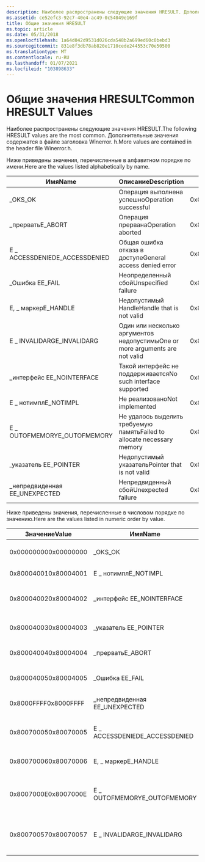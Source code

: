 ```yaml
---
description: Наиболее распространены следующие значения HRESULT. Дополнительные значения содержатся в файле заголовка Winerror. h.
ms.assetid: ce52efc3-92c7-40e4-ac49-0c54049e169f
title: Общие значения HRESULT
ms.topic: article
ms.date: 05/31/2018
ms.openlocfilehash: 1a64d042d9531d026cda548b2a699ed60c0bebd3
ms.sourcegitcommit: 831e8f3db78ab820e1710cede244553c70e50500
ms.translationtype: MT
ms.contentlocale: ru-RU
ms.lasthandoff: 01/07/2021
ms.locfileid: "103898633"
---
```

# <a name="common-hresult-values"></a><span data-ttu-id="d0673-104">Общие значения HRESULT</span><span class="sxs-lookup"><span data-stu-id="d0673-104">Common HRESULT Values</span></span>

<span data-ttu-id="d0673-105">Наиболее распространены следующие значения HRESULT.</span><span class="sxs-lookup"><span data-stu-id="d0673-105">The following HRESULT values are the most common.</span></span> <span data-ttu-id="d0673-106">Дополнительные значения содержатся в файле заголовка Winerror. h.</span><span class="sxs-lookup"><span data-stu-id="d0673-106">More values are contained in the header file Winerror.h.</span></span>

<span data-ttu-id="d0673-107">Ниже приведены значения, перечисленные в алфавитном порядке по имени.</span><span class="sxs-lookup"><span data-stu-id="d0673-107">Here are the values listed alphabetically by name.</span></span>



| <span data-ttu-id="d0673-108">Имя</span><span class="sxs-lookup"><span data-stu-id="d0673-108">Name</span></span>            | <span data-ttu-id="d0673-109">Описание</span><span class="sxs-lookup"><span data-stu-id="d0673-109">Description</span></span>                         | <span data-ttu-id="d0673-110">Значение</span><span class="sxs-lookup"><span data-stu-id="d0673-110">Value</span></span>      |
|-----------------|-------------------------------------|------------|
| <span data-ttu-id="d0673-111">\_ОК</span><span class="sxs-lookup"><span data-stu-id="d0673-111">S\_OK</span></span>           | <span data-ttu-id="d0673-112">Операция выполнена успешно</span><span class="sxs-lookup"><span data-stu-id="d0673-112">Operation successful</span></span>                | <span data-ttu-id="d0673-113">0x00000000</span><span class="sxs-lookup"><span data-stu-id="d0673-113">0x00000000</span></span> |
| <span data-ttu-id="d0673-114">\_прервать</span><span class="sxs-lookup"><span data-stu-id="d0673-114">E\_ABORT</span></span>        | <span data-ttu-id="d0673-115">Операция прервана</span><span class="sxs-lookup"><span data-stu-id="d0673-115">Operation aborted</span></span>                   | <span data-ttu-id="d0673-116">0x80004004</span><span class="sxs-lookup"><span data-stu-id="d0673-116">0x80004004</span></span> |
| <span data-ttu-id="d0673-117">E \_ ACCESSDENIED</span><span class="sxs-lookup"><span data-stu-id="d0673-117">E\_ACCESSDENIED</span></span> | <span data-ttu-id="d0673-118">Общая ошибка отказа в доступе</span><span class="sxs-lookup"><span data-stu-id="d0673-118">General access denied error</span></span>         | <span data-ttu-id="d0673-119">0x80070005</span><span class="sxs-lookup"><span data-stu-id="d0673-119">0x80070005</span></span> |
| <span data-ttu-id="d0673-120">\_Ошибка E</span><span class="sxs-lookup"><span data-stu-id="d0673-120">E\_FAIL</span></span>         | <span data-ttu-id="d0673-121">Неопределенный сбой</span><span class="sxs-lookup"><span data-stu-id="d0673-121">Unspecified failure</span></span>                 | <span data-ttu-id="d0673-122">0x80004005</span><span class="sxs-lookup"><span data-stu-id="d0673-122">0x80004005</span></span> |
| <span data-ttu-id="d0673-123">E, \_ маркер</span><span class="sxs-lookup"><span data-stu-id="d0673-123">E\_HANDLE</span></span>       | <span data-ttu-id="d0673-124">Недопустимый Handle</span><span class="sxs-lookup"><span data-stu-id="d0673-124">Handle that is not valid</span></span>            | <span data-ttu-id="d0673-125">0x80070006</span><span class="sxs-lookup"><span data-stu-id="d0673-125">0x80070006</span></span> |
| <span data-ttu-id="d0673-126">E \_ INVALIDARG</span><span class="sxs-lookup"><span data-stu-id="d0673-126">E\_INVALIDARG</span></span>   | <span data-ttu-id="d0673-127">Один или несколько аргументов недопустимы</span><span class="sxs-lookup"><span data-stu-id="d0673-127">One or more arguments are not valid</span></span> | <span data-ttu-id="d0673-128">0x80070057</span><span class="sxs-lookup"><span data-stu-id="d0673-128">0x80070057</span></span> |
| <span data-ttu-id="d0673-129">\_интерфейс E</span><span class="sxs-lookup"><span data-stu-id="d0673-129">E\_NOINTERFACE</span></span>  | <span data-ttu-id="d0673-130">Такой интерфейс не поддерживается</span><span class="sxs-lookup"><span data-stu-id="d0673-130">No such interface supported</span></span>         | <span data-ttu-id="d0673-131">0x80004002</span><span class="sxs-lookup"><span data-stu-id="d0673-131">0x80004002</span></span> |
| <span data-ttu-id="d0673-132">E \_ нотимпл</span><span class="sxs-lookup"><span data-stu-id="d0673-132">E\_NOTIMPL</span></span>      | <span data-ttu-id="d0673-133">Не реализовано</span><span class="sxs-lookup"><span data-stu-id="d0673-133">Not implemented</span></span>                     | <span data-ttu-id="d0673-134">0x80004001</span><span class="sxs-lookup"><span data-stu-id="d0673-134">0x80004001</span></span> |
| <span data-ttu-id="d0673-135">E \_ OUTOFMEMORY</span><span class="sxs-lookup"><span data-stu-id="d0673-135">E\_OUTOFMEMORY</span></span>  | <span data-ttu-id="d0673-136">Не удалось выделить требуемую память</span><span class="sxs-lookup"><span data-stu-id="d0673-136">Failed to allocate necessary memory</span></span> | <span data-ttu-id="d0673-137">0x8007000E</span><span class="sxs-lookup"><span data-stu-id="d0673-137">0x8007000E</span></span> |
| <span data-ttu-id="d0673-138">\_указатель E</span><span class="sxs-lookup"><span data-stu-id="d0673-138">E\_POINTER</span></span>      | <span data-ttu-id="d0673-139">Недопустимый указатель</span><span class="sxs-lookup"><span data-stu-id="d0673-139">Pointer that is not valid</span></span>           | <span data-ttu-id="d0673-140">0x80004003</span><span class="sxs-lookup"><span data-stu-id="d0673-140">0x80004003</span></span> |
| <span data-ttu-id="d0673-141">\_непредвиденная E</span><span class="sxs-lookup"><span data-stu-id="d0673-141">E\_UNEXPECTED</span></span>   | <span data-ttu-id="d0673-142">Непредвиденный сбой</span><span class="sxs-lookup"><span data-stu-id="d0673-142">Unexpected failure</span></span>                  | <span data-ttu-id="d0673-143">0x8000FFFF</span><span class="sxs-lookup"><span data-stu-id="d0673-143">0x8000FFFF</span></span> |



 

<span data-ttu-id="d0673-144">Ниже приведены значения, перечисленные в числовом порядке по значению.</span><span class="sxs-lookup"><span data-stu-id="d0673-144">Here are the values listed in numeric order by value.</span></span>



| <span data-ttu-id="d0673-145">Значение</span><span class="sxs-lookup"><span data-stu-id="d0673-145">Value</span></span>      | <span data-ttu-id="d0673-146">Имя</span><span class="sxs-lookup"><span data-stu-id="d0673-146">Name</span></span>            | <span data-ttu-id="d0673-147">Описание</span><span class="sxs-lookup"><span data-stu-id="d0673-147">Description</span></span>                         |
|------------|-----------------|-------------------------------------|
| <span data-ttu-id="d0673-148">0x00000000</span><span class="sxs-lookup"><span data-stu-id="d0673-148">0x00000000</span></span> | <span data-ttu-id="d0673-149">\_ОК</span><span class="sxs-lookup"><span data-stu-id="d0673-149">S\_OK</span></span>           | <span data-ttu-id="d0673-150">Операция выполнена успешно</span><span class="sxs-lookup"><span data-stu-id="d0673-150">Operation successful</span></span>                |
| <span data-ttu-id="d0673-151">0x80004001</span><span class="sxs-lookup"><span data-stu-id="d0673-151">0x80004001</span></span> | <span data-ttu-id="d0673-152">E \_ нотимпл</span><span class="sxs-lookup"><span data-stu-id="d0673-152">E\_NOTIMPL</span></span>      | <span data-ttu-id="d0673-153">Не реализовано</span><span class="sxs-lookup"><span data-stu-id="d0673-153">Not implemented</span></span>                     |
| <span data-ttu-id="d0673-154">0x80004002</span><span class="sxs-lookup"><span data-stu-id="d0673-154">0x80004002</span></span> | <span data-ttu-id="d0673-155">\_интерфейс E</span><span class="sxs-lookup"><span data-stu-id="d0673-155">E\_NOINTERFACE</span></span>  | <span data-ttu-id="d0673-156">Такой интерфейс не поддерживается</span><span class="sxs-lookup"><span data-stu-id="d0673-156">No such interface supported</span></span>         |
| <span data-ttu-id="d0673-157">0x80004003</span><span class="sxs-lookup"><span data-stu-id="d0673-157">0x80004003</span></span> | <span data-ttu-id="d0673-158">\_указатель E</span><span class="sxs-lookup"><span data-stu-id="d0673-158">E\_POINTER</span></span>      | <span data-ttu-id="d0673-159">Недопустимый указатель</span><span class="sxs-lookup"><span data-stu-id="d0673-159">Pointer that is not valid</span></span>           |
| <span data-ttu-id="d0673-160">0x80004004</span><span class="sxs-lookup"><span data-stu-id="d0673-160">0x80004004</span></span> | <span data-ttu-id="d0673-161">\_прервать</span><span class="sxs-lookup"><span data-stu-id="d0673-161">E\_ABORT</span></span>        | <span data-ttu-id="d0673-162">Операция прервана</span><span class="sxs-lookup"><span data-stu-id="d0673-162">Operation aborted</span></span>                   |
| <span data-ttu-id="d0673-163">0x80004005</span><span class="sxs-lookup"><span data-stu-id="d0673-163">0x80004005</span></span> | <span data-ttu-id="d0673-164">\_Ошибка E</span><span class="sxs-lookup"><span data-stu-id="d0673-164">E\_FAIL</span></span>         | <span data-ttu-id="d0673-165">Неопределенный сбой</span><span class="sxs-lookup"><span data-stu-id="d0673-165">Unspecified failure</span></span>                 |
| <span data-ttu-id="d0673-166">0x8000FFFF</span><span class="sxs-lookup"><span data-stu-id="d0673-166">0x8000FFFF</span></span> | <span data-ttu-id="d0673-167">\_непредвиденная E</span><span class="sxs-lookup"><span data-stu-id="d0673-167">E\_UNEXPECTED</span></span>   | <span data-ttu-id="d0673-168">Непредвиденный сбой</span><span class="sxs-lookup"><span data-stu-id="d0673-168">Unexpected failure</span></span>                  |
| <span data-ttu-id="d0673-169">0x80070005</span><span class="sxs-lookup"><span data-stu-id="d0673-169">0x80070005</span></span> | <span data-ttu-id="d0673-170">E \_ ACCESSDENIED</span><span class="sxs-lookup"><span data-stu-id="d0673-170">E\_ACCESSDENIED</span></span> | <span data-ttu-id="d0673-171">Общая ошибка отказа в доступе</span><span class="sxs-lookup"><span data-stu-id="d0673-171">General access denied error</span></span>         |
| <span data-ttu-id="d0673-172">0x80070006</span><span class="sxs-lookup"><span data-stu-id="d0673-172">0x80070006</span></span> | <span data-ttu-id="d0673-173">E, \_ маркер</span><span class="sxs-lookup"><span data-stu-id="d0673-173">E\_HANDLE</span></span>       | <span data-ttu-id="d0673-174">Недопустимый Handle</span><span class="sxs-lookup"><span data-stu-id="d0673-174">Handle that is not valid</span></span>            |
| <span data-ttu-id="d0673-175">0x8007000E</span><span class="sxs-lookup"><span data-stu-id="d0673-175">0x8007000E</span></span> | <span data-ttu-id="d0673-176">E \_ OUTOFMEMORY</span><span class="sxs-lookup"><span data-stu-id="d0673-176">E\_OUTOFMEMORY</span></span>  | <span data-ttu-id="d0673-177">Не удалось выделить требуемую память</span><span class="sxs-lookup"><span data-stu-id="d0673-177">Failed to allocate necessary memory</span></span> |
| <span data-ttu-id="d0673-178">0x80070057</span><span class="sxs-lookup"><span data-stu-id="d0673-178">0x80070057</span></span> | <span data-ttu-id="d0673-179">E \_ INVALIDARG</span><span class="sxs-lookup"><span data-stu-id="d0673-179">E\_INVALIDARG</span></span>   | <span data-ttu-id="d0673-180">Один или несколько аргументов недопустимы</span><span class="sxs-lookup"><span data-stu-id="d0673-180">One or more arguments are not valid</span></span> |



 

 

 



